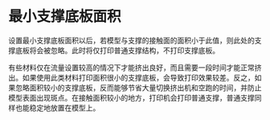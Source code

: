 最小支撑底板面积
====
设置最小支撑底板面积以后，若模型与支撑的接触面的面积小于此值，则此处的支撑底板将会被忽略。此时将仅打印普通支撑结构，不打印支撑底板。

有些材料仅在流量设置较高的情况下才能挤出良好，而且需要一段时间才能正常挤出。如果使用此类材料打印面积很小的支撑底板，会导致打印效果较差。反之，如果忽略面积较小的支撑底板，反而能够节省大量切换挤出机和空跑的时间，并防止模型表面出现斑点。在接触面积较小的地方，打印机会打印普通支撑，普通支撑同样也能稳定地放置在模型上。